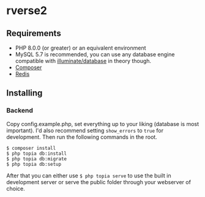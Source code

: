 # rverse2

## Requirements
- PHP 8.0.0 (or greater) or an equivalent environment
- MySQL 5.7 is recommended, you can use any database engine compatible with [illuminate/database](https://github.com/illuminate/database/tree/5.2) in theory though.
- [Composer](https://getcomposer.org/)
- [Redis](https://redis.io/)

## Installing
### Backend
Copy config.example.php, set everything up to your liking (database is most important). I'd also recommend setting `show_errors` to `true` for development. Then run the following commands in the root.
```
$ composer install
$ php topia db:install
$ php topia db:migrate
$ php topia db:setup
```
After that you can either use `$ php topia serve` to use the built in development server or serve the public folder through your webserver of choice.
